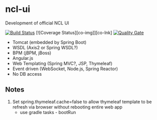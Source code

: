 # ncl-ui
Development of official NCL UI

[![Build Status][bs-img]][bs-lnk] [![Coverage Status][co-img]][co-lnk] [![Quality Gate][qg-img]]()

- Tomcat (embedded by Spring Boot)
- WSDL (Axis2 or Spring WSDL?)
- BPM (jBPM, jBoss)
- Angular.js
- Web Templating (Spring MVC?, JSP, Thymeleaf)
- Event driven (WebSocket, Node.js, Spring Reactor)
- No DB access

## Notes
1. Set spring.thymeleaf.cache=false to allow thymeleaf template to be refresh via browser without rebooting entire web app
    - use gradle tasks - bootRun

[bs-img]: https://travis-ci.org/nus-ncl/service-web.svg?branch=master
[bs-lnk]: https://travis-ci.org/nus-ncl/service-web
[cs-img]: https://coveralls.io/repos/github/nus-ncl/service-web/badge.svg?branch=master
[cs-lnk]: https://coveralls.io/github/nus-ncl/service-web?branch=master
[qg-img]: https://sonarqube.com/api/badges/gate?key=nus-ncl:service-web
[qg-lnk]: https://sonarqube.com/dashboard/index/nus-ncl:service-web
